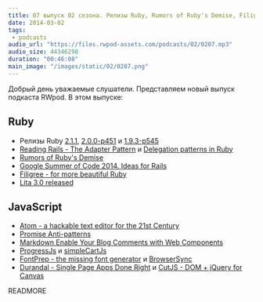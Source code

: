```yaml
---
title: 07 выпуск 02 сезона. Релизы Ruby, Rumors of Ruby's Demise, Filigree, Atom, ProgressJs, simpleCartJs и прочее
date: 2014-03-02
tags:
 - podcasts
audio_url: "https://files.rwpod-assets.com/podcasts/02/0207.mp3"
audio_size: 44346298
duration: "00:46:08"
main_image: "/images/static/02/0207.png"
---
```


Добрый день уважаемые слушатели. Представляем новый выпуск подкаста RWpod. В этом выпуске:

## Ruby

 - Релизы Ruby [2.1.1](https://www.ruby-lang.org/en/news/2014/02/24/ruby-2-1-1-is-released/), [2.0.0-p451](https://www.ruby-lang.org/en/news/2014/02/24/ruby-2-0-0-p451-is-released/) и [1.9.3-p545](https://www.ruby-lang.org/en/news/2014/02/24/ruby-1-9-3-p545-is-released/)
 - [Reading Rails - The Adapter Pattern](http://monkeyandcrow.com/blog/reading_rails_the_adapter_pattern/) и [Delegation patterns in Ruby](http://programming.oreilly.com/2014/02/delegation-patterns-in-ruby.html)
 - [Rumors of Ruby's Demise](http://devblog.avdi.org/2014/02/23/rumors-of-rubys-demise/)
 - [Google Summer of Code 2014. Ideas for Rails](https://github.com/rails/gsoc2014/wiki/Ideas)
 - [Filigree - for more beautiful Ruby](http://chriswailes.github.io/filigree/)
 - [Lita 3.0 released](http://www.lita.io/lita-3.0)

## JavaScript

 - [Atom - a hackable text editor for the 21st Century](https://atom.io/)
 - [Promise Anti-patterns](http://taoofcode.net/promise-anti-patterns/)
 - [Markdown Enable Your Blog Comments with Web Components](http://matthewphillips.info/posts/markdown-enable-your-blog-comments-with-web-components.html)
 - [ProgressJs](http://usablica.github.io/progress.js/) и [simpleCartJs](http://simplecartjs.org/)
 - [FontPrep - the missing font generator](http://fontprep.com/) и [BrowserSync](http://browsersync.io/)
 - [Durandal - Single Page Apps Done Right](http://durandaljs.com/) и [CutJS - DOM + jQuery for Canvas](http://cutjs.org/)

READMORE

